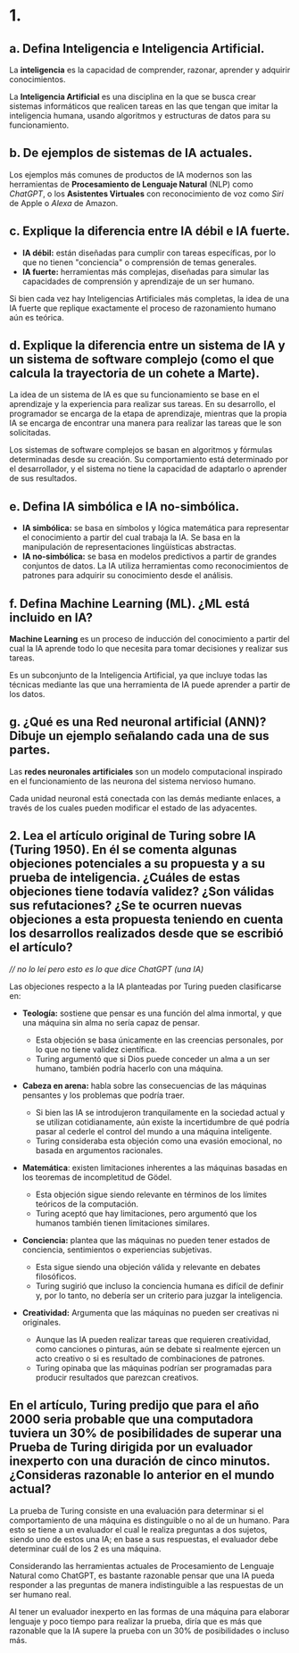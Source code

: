 # 1.
## a. Defina Inteligencia e Inteligencia Artificial.

La **inteligencia** es la capacidad de comprender, razonar, aprender y adquirir conocimientos.

La **Inteligencia Artificial** es una disciplina en la que se busca crear sistemas informáticos que realicen tareas en las que tengan que imitar la inteligencia humana, usando algoritmos y estructuras de datos para su funcionamiento.

## b. De ejemplos de sistemas de IA actuales.

Los ejemplos más comunes de productos de IA modernos son las herramientas de **Procesamiento de Lenguaje Natural** (NLP) como *ChatGPT*, o los **Asistentes Virtuales** con reconocimiento de voz como *Siri* de Apple o *Alexa* de Amazon.

## c. Explique la diferencia entre IA débil e IA fuerte.

* **IA débil:** están diseñadas para cumplir con tareas específicas, por lo que no tienen "conciencia" o comprensión de temas generales.
* **IA fuerte:** herramientas más complejas, diseñadas para simular las capacidades de comprensión y aprendizaje de un ser humano.

Si bien cada vez hay Inteligencias Artificiales más completas, la idea de una IA fuerte que replique exactamente el proceso de razonamiento humano aún es teórica.

## d. Explique la diferencia entre un sistema de IA y un sistema de software complejo (como el que calcula la trayectoria de un cohete a Marte).

La idea de un sistema de IA es que su funcionamiento se base en el aprendizaje y la experiencia para realizar sus tareas. En su desarrollo, el programador se encarga de la etapa de aprendizaje, mientras que la propia IA se encarga de encontrar una manera para realizar las tareas que le son solicitadas.

Los sistemas de software complejos se basan en algoritmos y fórmulas determinadas desde su creación. Su comportamiento está determinado por el desarrollador, y el sistema no tiene la capacidad de adaptarlo o aprender de sus resultados.

## e. Defina IA simbólica e IA no-simbólica.

* **IA simbólica:** se basa en símbolos y lógica matemática para representar el conocimiento a partir del cual trabaja la IA. Se basa en la manipulación de representaciones lingüísticas abstractas.
* **IA no-simbólica:** se basa en modelos predictivos a partir de grandes conjuntos de datos. La IA utiliza herramientas como reconocimientos de patrones para adquirir su conocimiento desde el análisis.

## f. Defina Machine Learning (ML). ¿ML está incluido en IA?

**Machine Learning** es un proceso de inducción del conocimiento a partir del cual la IA aprende todo lo que necesita para tomar decisiones y realizar sus tareas.

Es un subconjunto de la Inteligencia Artificial, ya que incluye todas las técnicas mediante las que una herramienta de IA puede aprender a partir de los datos.

## g. ¿Qué es una Red neuronal artificial (ANN)? Dibuje un ejemplo señalando cada una de sus partes.

Las **redes neuronales artificiales** son un modelo computacional inspirado en el funcionamiento de las neurona del sistema nervioso humano.

Cada unidad neuronal está conectada con las demás mediante enlaces, a través de los cuales pueden modificar el estado de las adyacentes.

## 2. Lea el artículo original de Turing sobre IA (Turing 1950). En él se comenta algunas objeciones potenciales a su propuesta y a su prueba de inteligencia. ¿Cuáles de estas objeciones tiene todavía validez? ¿Son válidas sus refutaciones? ¿Se te ocurren nuevas objeciones a esta propuesta teniendo en cuenta los desarrollos realizados desde que se escribió el artículo?

*// no lo leí pero esto es lo que dice ChatGPT (una IA)*

Las objeciones respecto a la IA planteadas por Turing pueden clasificarse en:

* **Teología:** sostiene que pensar es una función del alma inmortal, y que una máquina sin alma no sería capaz de pensar.
    * Esta objeción se basa únicamente en las creencias personales, por lo que no tiene validez científica.
    * Turing argumentó que si Dios puede conceder un alma a un ser humano, también podría hacerlo con una máquina.
* **Cabeza en arena:** habla sobre las consecuencias de las máquinas pensantes y los problemas que podría traer.
    * Si bien las IA se introdujeron tranquilamente en la sociedad actual y se utilizan cotidianamente, aún existe la incertidumbre de qué podría pasar al cederle el control del mundo a una máquina inteligente.
    * Turing consideraba esta objeción como una evasión emocional, no basada en argumentos racionales.
* **Matemática**: existen limitaciones inherentes a las máquinas basadas en los teoremas de incompletitud de Gödel.
    * Esta objeción sigue siendo relevante en términos de los límites teóricos de la computación.
    * Turing aceptó que hay limitaciones, pero argumentó que los humanos también tienen limitaciones similares.

* **Conciencia:** plantea que las máquinas no pueden tener estados de conciencia, sentimientos o experiencias subjetivas.
    * Esta sigue siendo una objeción válida y relevante en debates filosóficos.
    * Turing sugirió que incluso la conciencia humana es difícil de definir y, por lo tanto, no debería ser un criterio para juzgar la inteligencia.

* **Creatividad:** Argumenta que las máquinas no pueden ser creativas ni originales.
    * Aunque las IA pueden realizar tareas que requieren creatividad, como canciones o pinturas, aún se debate si realmente ejercen un acto creativo o si es resultado de combinaciones de patrones.
    * Turing opinaba que las máquinas podrían ser programadas para producir resultados que parezcan creativos.

## En el artículo, Turing predijo que para el año 2000 seria probable que una computadora tuviera un 30% de posibilidades de superar una Prueba de Turing dirigida por un evaluador inexperto con una duración de cinco minutos. ¿Consideras razonable lo anterior en el mundo actual?

La prueba de Turing consiste en una evaluación para determinar si el comportamiento de una máquina es distinguible o no al de un humano. Para esto se tiene a un evaluador el cual le realiza preguntas a dos sujetos, siendo uno de estos una IA; en base a sus respuestas, el evaluador debe determinar cuál de los 2 es una máquina.

Considerando las herramientas actuales de Procesamiento de Lenguaje Natural como ChatGPT, es bastante razonable pensar que una IA pueda responder a las preguntas de manera indistinguible a las respuestas de un ser humano real.

Al tener un evaluador inexperto en las formas de una máquina para elaborar lenguaje y poco tiempo para realizar la prueba, diría que es más que razonable que la IA supere la prueba con un 30% de posibilidades o incluso más.